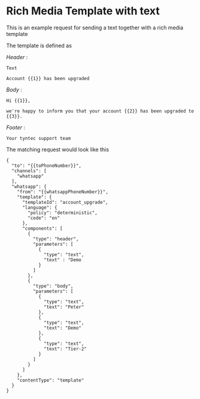 # Rich Media Template with text

This is an example request for sending a text together with a rich media template

The template is defined as

*Header* : 

    Text
    
    Account {{1}} has been upgraded

*Body* : 

````
Hi {{1}}, 
 
we're happy to inform you that your account {{2}} has been upgraded to {{3}}.
````

*Footer* :

    Your tyntec support team

The matching request would look like this

````
{
  "to": "{{toPhoneNumber}}",
  "channels": [
    "whatsapp"
  ],
  "whatsapp": {
    "from": "{{whatsappPhoneNumber}}",
    "template": {
      "templateId": "account_upgrade",
      "language": {
        "policy": "deterministic",
        "code": "en"
      },
      "components": [
        {
          "type": "header",
          "parameters": [
            {
              "type": "text",
              "text" : "Demo
            }
          ]
        },
        {
          "type": "body",
          "parameters": [
            {
              "type": "text",
              "text": "Peter"
            },
            {
              "type": "text",
              "text": "Demo"
            },
            {
              "type": "text",
              "text": "Tier-2"
            }
          ]
        }
      ]
    },
    "contentType": "template"
  }
}
````
